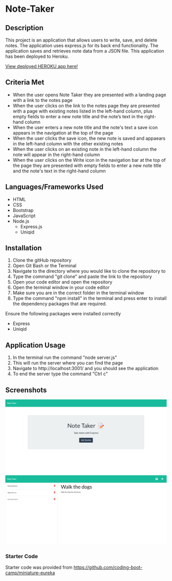 # Note-Taker
## Description
This project is an application that allows users to write, save, and delete notes. The application uses express.js for its back end functionality. The application saves and retrieves note data from a JSON file. This application has been deployed to Heroku.

[View deployed HEROKU app here!](https://note-taker-expressjs-challenge.herokuapp.com/)

## Criteria Met
- When the user opens Note Taker they are presented with a landing page with a link to the notes page
- When the user clicks on the link to the notes page they are presented with a page with existing notes listed in the left-hand column, plus empty fields to enter a new note title and the note’s text in the right-hand column
- When the user enters a new note title and the note's text a save icon appears in the navigation at the top of the page
- When the user clicks the save icon, the new note is saved and appaears in the left-hand column with the other existing notes
- When the user clicks on an existing note in the left-hand column the note will appear in the right-hand column
- When the user clicks on the Write icon in the navigation bar at the top of the page they are presented with empty fields to enter a new note title and the note's text in the right-hand column

## Languages/Frameworks Used
- HTML
- CSS
- Bootstrap 
- JavaScript
- Node.js
  - Express.js
  - Uniqid

## Installation
1. Clone the gitHub repository
2. Open Git Bash or the Terminal
3. Navigate to the directory where you would like to clone the repository to
4. Type the command "git clone" and paste the link to the repository
5. Open your code editor and open the repository
6. Open the terminal window in your code editor
7. Make sure you are in the correct folder in the terminal window
8. Type the command "npm install" in the terminal and press enter to install the dependency packages that are required.

Ensure the following packages were installed correctly
* Express
* Uniqid

## Application Usage
1. In the terminal run the command "node server.js"
2. This will run the server where you can find the page
3. Navigate to http://localhost:3001/ and you should see the application
4. To end the server type the command "Ctrl c"

## Screenshots

![Shot-1](images/note-taker-landingpage.png)
![Shot-2](images/note-taker-addnotespage.png)

### Starter Code
Starter code was provided from https://github.com/coding-boot-camp/miniature-eureka
